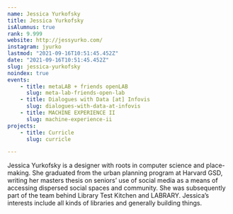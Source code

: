 ```yaml
---
name: Jessica Yurkofsky
title: Jessica Yurkofsky
isAlumnus: true
rank: 9.999
website: http://jessyurko.com/
instagram: jyurko
lastmod: "2021-09-16T10:51:45.452Z"
date: "2021-09-16T10:51:45.452Z"
slug: jessica-yurkofsky
noindex: true
events:
    - title: metaLAB + friends openLAB
      slug: meta-lab-friends-open-lab
    - title: Dialogues with Data [at] Infovis
      slug: dialogues-with-data-at-infovis
    - title: MACHINE EXPERIENCE II
      slug: machine-experience-ii
projects:
    - title: Curricle
      slug: curricle

---
```

Jessica Yurkofsky is a designer with roots in computer science and place-making. She graduated from the urban planning program at Harvard GSD, writing her masters thesis on seniors’ use of social media as a means of accessing dispersed social spaces and community. She was subsequently part of the team behind Library Test Kitchen and LABRARY. Jessica’s interests include all kinds of libraries and generally building things.